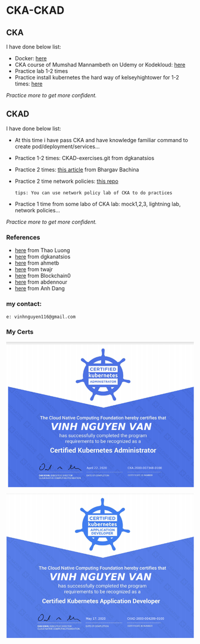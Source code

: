 # CKA-CKAD

## CKA

I have done below list:

   - Docker: [here](https://www.youtube.com/watch?v=zJ6WbK9zFpI&t=2001s)
   - CKA course of Mumshad Mannambeth on Udemy or Kodekloud: [here](https://www.udemy.com/course/certified-kubernetes-administrator-with-practice-tests/learn/lecture/14224074#overview)
   - Practice lab 1-2 times 
   - Practice install kubernetes the hard way of kelseyhightower for 1-2 times: [here](https://github.com/kelseyhightower/kubernetes-the-hard-way)

 _Practice more to get more confident._

## CKAD

I have done below list:

   -  At this time i have pass CKA and have knowledge familiar command to create pod/deployment/services...
   -  Practice 1-2 times: CKAD-exercises.git from dgkanatsios
   -  Practice 2 times: [this article](https://medium.com/bb-tutorials-and-thoughts/practice-enough-with-these-questions-for-the-ckad-exam-2f42d1228552) from Bhargav Bachina
   -  Practice 2 time network policies: [this repo](https://github.com/ahmetb/kubernetes-network-policy-recipes.git)
         
          tips: You can use network policy lab of CKA to do practices 
   - Practice 1 time from some labo of CKA lab: mock1,2,3, lightning lab, network policies...
 
 _Practice more to get more confident._
 
### References
- [here](https://medium.com/@luongvinhthao/how-to-get-the-cka-from-beginner-6923c5f2c546) from Thao Luong
- [here](https://github.com/dgkanatsios/CKAD-exercises.git) from dgkanatsios
- [here](https://github.com/ahmetb/kubernetes-network-policy-recipes.git) from ahmetb
- [here](https://github.com/twajr/ckad-prep-notes) from twajr
- [here](https://www.reddit.com/r/kubernetes/comments/9uydc1/passed_the_ckad_special_thanks_to_the_linux/) from Blockchain0
- [here](https://medium.com/devopslinks/my-story-towards-cka-ckad-and-some-tips-daf495e711a9) from abdennour
- [here](https://medium.com/chotot-techblog/tips-tricks-to-pass-certified-kubernetes-application-developer-ckad-exam-67c9e1b32e6e) from Anh Dang
### my contact:

    e: vinhnguyen116@gmail.com
    
### My Certs
![CKA](https://github.com/vinhnguyen116/CKA-CKAD/blob/master/CKA.png)

![CKA](https://github.com/vinhnguyen116/CKA-CKAD/blob/master/CKAD.png)
